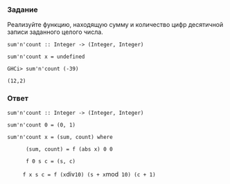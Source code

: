 ### Задание

Реализуйте функцию, находящую сумму и количество цифр десятичной записи заданного целого числа.

`sum'n'count :: Integer -> (Integer, Integer)`

`sum'n'count x = undefined`

`GHCi> sum'n'count (-39)`

`(12,2)`

### Ответ

`sum'n'count :: Integer -> (Integer, Integer)`

`sum'n'count 0 = (0, 1)`

`sum'n'count x = (sum, count) where`

`      (sum, count) = f (abs x) 0 0`

`      f 0 s c = (s, c)`

`      f x s c = f (x `div` 10) (s + x `mod` 10) (c + 1)`